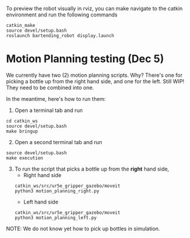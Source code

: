 To preview the robot visually in rviz, you can make navigate to the catkin environment and
run the following commands
```
catkin_make
source devel/setup.bash
roslaunch bartending_robot display.launch
```

# Motion Planning testing (Dec 5)

We currently have two (2) motion planning scripts. Why? There's one for picking a bottle up from the right hand side, and one for the left. Still WIP! They need to be combined into one.

In the meantime, here's how to run them:

1. Open a terminal tab and run
```
cd catkin_ws
source devel/setup.bash
make bringup
```

2. Open a second terminal tab and run
```
source devel/setup.bash
make execution
```

3. To run the script that picks a bottle up from the **right** hand side,
    - Right hand side
    ```
    catkin_ws/src/ur5e_gripper_gazebo/moveit
    python3 motion_planning_right.py
    ```
    - Left hand side
    ```
    catkin_ws/src/ur5e_gripper_gazebo/moveit
    python3 motion_planning_left.py
    ```

NOTE: We do not know yet how to pick up bottles in simulation.